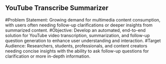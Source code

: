 ## YouTube Transcribe Summarizer
#Problem Statement:
Growing demand for multimedia content consumption, with users often needing follow-up clarifications or deeper insights from summarized content.
#Objective:
Develop an automated, end-to-end solution for YouTube video transcription, summarization, and follow-up question generation to enhance user understanding and interaction.
#Target Audience:
Researchers, students, professionals, and content creators needing concise insights with the ability to ask follow-up questions for clarification or more in-depth information.

